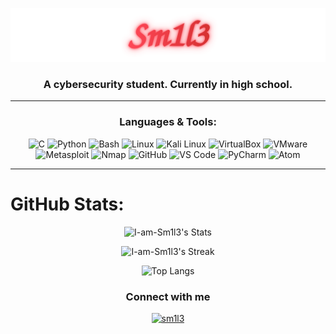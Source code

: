 <p align="center">
  <img src="https://raw.githubusercontent.com/I-am-Sm1l3/I-am-Sm1l3/refs/heads/main/Sm1l3.svg" alt="Sm1l3 Animated Header">
</p>


<h3 align="center">A cybersecurity student.  
Currently in high school.</h3>

---

<h3 align="center">Languages & Tools:</h3>
<p align="center">
  <!-- Languages -->
  <img src="https://cdn.jsdelivr.net/gh/devicons/devicon/icons/c/c-original.svg" width="40" alt="C"/>
  <img src="https://cdn.jsdelivr.net/gh/devicons/devicon/icons/python/python-original.svg" width="40" alt="Python"/>
  <img src="https://cdn.jsdelivr.net/gh/devicons/devicon/icons/bash/bash-original.svg" width="40" alt="Bash"/>
  
  <!-- Operating Systems -->
  <img src="https://cdn.jsdelivr.net/gh/devicons/devicon/icons/linux/linux-original.svg" width="40" alt="Linux"/>
  <img src="https://img.icons8.com/color/48/kali-linux.png" width="40" alt="Kali Linux"/>
  
  <!-- Virtualization -->
  <img src="https://img.icons8.com/color/48/virtualbox.png" width="40" alt="VirtualBox"/>
  <img src="https://img.icons8.com/color/48/vmware.png" width="40" alt="VMware"/>
  
  <!-- Cybersecurity / Pentesting -->
  <img src="https://img.icons8.com/color/48/metasploit.png" width="40" alt="Metasploit"/>
  <img src="https://img.icons8.com/color/48/nmap.png" width="40" alt="Nmap"/>
  
  <!-- Development & Editors -->
  <img src="https://cdn.jsdelivr.net/gh/devicons/devicon/icons/github/github-original.svg" width="40" alt="GitHub"/>
  <img src="https://cdn.jsdelivr.net/gh/devicons/devicon/icons/vscode/vscode-original.svg" width="40" alt="VS Code"/>
  <img src="https://cdn.jsdelivr.net/gh/devicons/devicon/icons/pycharm/pycharm-original.svg" width="40" alt="PyCharm"/>
  <img src="https://cdn.jsdelivr.net/gh/devicons/devicon/icons/atom/atom-original.svg" width="40" alt="Atom"/>
</p>

---
<!-- Start -->

# GitHub Stats:

<div align="center">

![I-am-Sm1l3's Stats](https://github-readme-stats.vercel.app/api?username=I-am-Sm1l3&theme=radical&show_icons=true&hide_border=true&count_private=false)

</div>

<div align="center">
  
![I-am-Sm1l3's Streak](https://github-readme-streak-stats.herokuapp.com/?user=I-am-Sm1l3&theme=radical&hide_border=true)

</div>

  <div align="center">
    
![Top Langs](https://github-readme-stats.vercel.app/api/top-langs/?username=I-am-Sm1l3&theme=radical&layout=compact)

</div>



<!-- End -->



<h3 align="center">Connect with me</h3>
<p align="center">
  <a href="https://linkedin.com/in/sm1l3" target="blank">
    <img src="https://raw.githubusercontent.com/rahuldkjain/github-profile-readme-generator/master/src/images/icons/Social/linked-in-alt.svg" alt="sm1l3" height="30" width="40" />
  </a>
</p>
